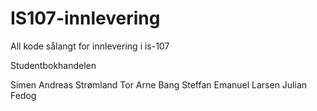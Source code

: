 IS107-innlevering
=================

All kode sålangt for innlevering i is-107

Studentbokhandelen

Simen Andreas Strømland
Tor Arne Bang
Steffan Emanuel Larsen
Julian Fedog
